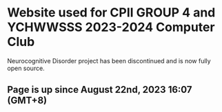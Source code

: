 # Website used for CPII GROUP 4 and YCHWWSSS 2023-2024 Computer Club
Neurocognitive Disorder project has been discontinued and is now fully open source.
<br />
<h2>Page is up since August 22nd, 2023 16:07 (GMT+8)</h2>
